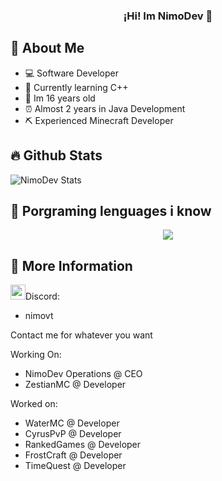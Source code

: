 <h3 align="center">¡Hi! Im NimoDev</a> 👋</h3>

## 📖 About Me
* 💻 Software Developer
* 💾 Currently learning C++
* 🌱 Im 16 years old
* ⏰ Almost 2 years in Java Development
* ⛏️ Experienced Minecraft Developer

## 🔥 Github Stats
![NimoDev Stats](https://github-readme-stats.vercel.app/api?username=NimxDev&theme=dark&show_icons=true&hide_border=true&count_private=true)

## 🌱 Porgraming lenguages i know
<p align="center">
  <a href="https://skillicons.dev">
    <img src="https://skillicons.dev/icons?i=java,js,cpp,html,python,mongo,mysql,redis,discord,git,github" />
  </a>
</p>

## 🧩 More Information

<img src="https://cdn.discordapp.com/attachments/854372954543751180/1220012403350311062/LnBuZw.png?ex=660d6417&is=65faef17&hm=4d811f73ccc79f8cd80a203b57b8b91d25dd84628428d6d343f024b8e773ddaf&" width="24"/>Discord:

* nimovt

Contact me for whatever you want

Working On:

* NimoDev Operations @ CEO
* ZestianMC @ Developer


Worked on:
* WaterMC @ Developer
* CyrusPvP @ Developer
* RankedGames @ Developer
* FrostCraft @ Developer
* TimeQuest @ Developer


